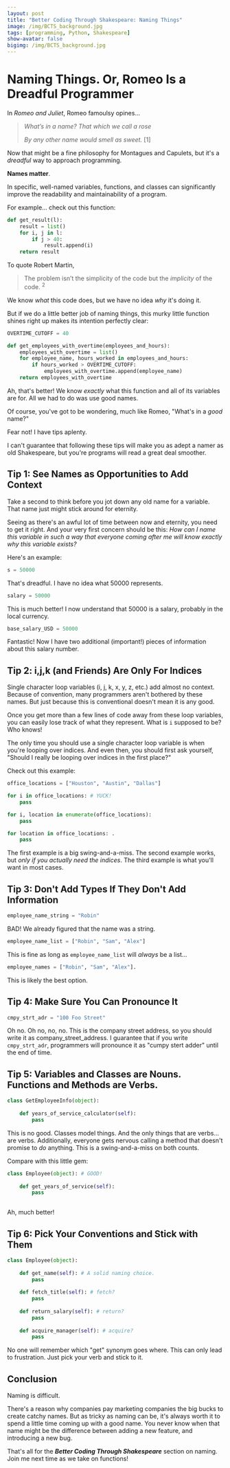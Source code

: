 ```yaml
---
layout: post
title: "Better Coding Through Shakespeare: Naming Things"
image: /img/BCTS_background.jpg
tags: [programming, Python, Shakespeare]
show-avatar: false
bigimg: /img/BCTS_background.jpg
---
```


# **Naming Things. Or, Romeo Is a Dreadful Programmer**

In *Romeo and Juliet*, Romeo famoulsy opines...

> *What’s in a name? That which we call a rose*
>
> *By any other name would smell as sweet.* [1]

Now that might be a fine philosophy for Montagues and Capulets, but it's a *dreadful* way to approach programming.

**Names matter**. 

In specific, well-named variables, functions, and classes can significantly improve the readability and maintainability of a program.

For example... check out this function:


```python
def get_result(l):
    result = list()
    for i, j in l:
        if j > 40:
            result.append(i)
    return result
```

To quote Robert Martin,
> The problem isn’t the simplicity of the code but the *implicity* of the code. $^{2}$

We know *what* this code does, but we have no idea *why* it's doing it. 

But if we do a little better job of naming things, this murky little function shines right up makes its intention perfectly clear:

```python
OVERTIME_CUTOFF = 40

def get_employees_with_overtime(employees_and_hours):
    employees_with_overtime = list()
    for employee_name, hours_worked in employees_and_hours:
        if hours_worked > OVERTIME_CUTOFF:
            employees_with_overtime.append(employee_name)
    return employees_with_overtime
```

Ah, that's better! We know *exactly* what this function and all of its variables are for. All we had to do was use good names.

Of course, you've got to be wondering, much like Romeo, "What's in a *good* name?" 

Fear not! I have tips aplenty. 

I can't guarantee that following these tips will make you as adept a namer as old Shakespeare,
but you're programs will read a great deal smoother.


## Tip 1: See Names as Opportunities to Add Context

Take a second to think before you jot down any old name for a variable. That name just might stick around for eternity. 

Seeing as there's an awful lot of time between now and eternity, you need to get it right. And your very first concern should be this:
_How can I name this variable in such a way that everyone coming after me will know exactly why this variable exists?_

Here's an example:

```python
s = 50000
```
That's dreadful. I have no idea what 50000 represents. 

```python
salary = 50000
```
This is much better! I now understand that 50000 is a salary, probably in the local currency.

```python
base_salary_USD = 50000
```
Fantastic! Now I have two additional (important!) pieces of information about this salary number.


## Tip 2: i,j,k (and Friends) Are Only For Indices

Single character loop variables (i, j, k, x, y, z, etc.) add almost no context. Because of convention, many programmers
aren't bothered by these names. But just because this is conventional doesn't mean it is any good.

Once you get more than a few lines of code away from these loop variables, you can easily lose track of what they
represent. What is `i` supposed to be? Who knows!

The only time you should use a single character loop variable is when you're looping over indices. And even then,
you should first ask yourself, "Should I really be looping over indices in the first place?"

Check out this example:

```python
office_locations = ["Houston", "Austin", "Dallas"]

for i in office_locations: # YUCK!
    pass 

for i, location in enumerate(office_locations): 
    pass

for location in office_locations: . 
    pass

```

The first example is a big swing-and-a-miss. The second example works, but *only if you actually need the indices*.
The third example is what you'll want in most cases.

## Tip 3: Don't Add Types If They Don't Add Information


```python
employee_name_string = "Robin" 
```
BAD! We already figured that the name was a string.


```python
employee_name_list = ["Robin", "Sam", "Alex"] 
```
This is fine as long as `employee_name_list` will *always* be a list...

```python
employee_names = ["Robin", "Sam", "Alex"].
```
This is likely the best option.



## Tip 4: Make Sure You Can Pronounce It


```python
cmpy_strt_adr = "100 Foo Street" 
```
Oh no. Oh no, no, no. This is the company street address, so you should write it as company_street_address.
I guarantee that if you write `cmpy_strt_adr`, programmers will pronounce it as "cumpy stert adder" until the
end of time.


## Tip 5: Variables and Classes are Nouns. Functions and Methods are Verbs.

```python
class GetEmployeeInfo(object): 
    
    def years_of_service_calculator(self): 
        pass
```

This is no good. Classes model things. And the only things that are verbs... are verbs. 
Additionally, everyone gets nervous calling a method that doesn't promise to *do* anything.
This is a swing-and-a-miss on both counts.

Compare with this little gem:

```python
class Employee(object): # GOOD!
    
    def get_years_of_service(self): 
        pass
    
```
Ah, much better!


## Tip 6: Pick Your Conventions and Stick with Them


```python
class Employee(object):
    
    def get_name(self): # A solid naming choice.
        pass
    
    def fetch_title(self): # fetch?
        pass
    
    def return_salary(self): # return? 
        pass
    
    def acquire_manager(self): # acquire? 
        pass
```
No one will remember which "get" synonym goes where. This can only lead to frustration. 
Just pick your verb and stick to it.


## Conclusion

Naming is difficult. 

There's a reason why companies pay marketing companies the big bucks to create catchy names. 
But as tricky as naming can be, it's always worth it to spend a little time coming up with a good name. 
You never know when that name might be the difference between adding a new feature, and introducing a new bug.

That's all for the ***Better Coding Through Shakespeare*** section on naming. Join me next time as we take on functions!
